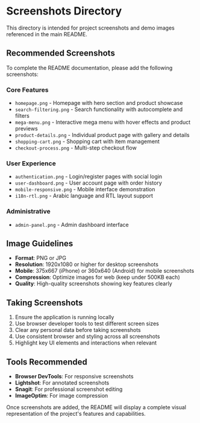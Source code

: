 # Screenshots Directory

This directory is intended for project screenshots and demo images referenced in the main README.

## Recommended Screenshots

To complete the README documentation, please add the following screenshots:

### Core Features

- `homepage.png` - Homepage with hero section and product showcase
- `search-filtering.png` - Search functionality with autocomplete and filters
- `mega-menu.png` - Interactive mega menu with hover effects and product previews
- `product-details.png` - Individual product page with gallery and details
- `shopping-cart.png` - Shopping cart with item management
- `checkout-process.png` - Multi-step checkout flow

### User Experience

- `authentication.png` - Login/register pages with social login
- `user-dashboard.png` - User account page with order history
- `mobile-responsive.png` - Mobile interface demonstration
- `i18n-rtl.png` - Arabic language and RTL layout support

### Administrative

- `admin-panel.png` - Admin dashboard interface

## Image Guidelines

- **Format**: PNG or JPG
- **Resolution**: 1920x1080 or higher for desktop screenshots
- **Mobile**: 375x667 (iPhone) or 360x640 (Android) for mobile screenshots
- **Compression**: Optimize images for web (keep under 500KB each)
- **Quality**: High-quality screenshots showing key features clearly

## Taking Screenshots

1. Ensure the application is running locally
2. Use browser developer tools to test different screen sizes
3. Clear any personal data before taking screenshots
4. Use consistent browser and styling across all screenshots
5. Highlight key UI elements and interactions when relevant

## Tools Recommended

- **Browser DevTools**: For responsive screenshots
- **Lightshot**: For annotated screenshots
- **Snagit**: For professional screenshot editing
- **ImageOptim**: For image compression

Once screenshots are added, the README will display a complete visual representation of the project's features and capabilities.
